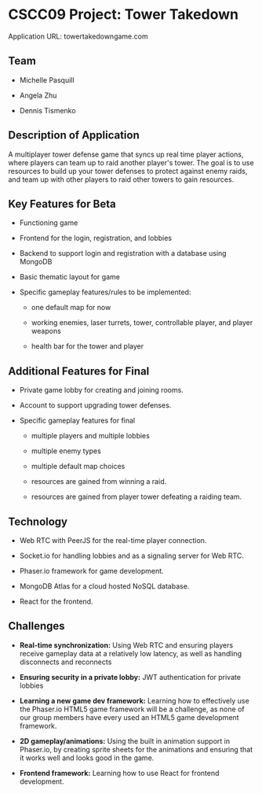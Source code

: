 # CSCC09 Project: Tower Takedown

Application URL: towertakedowngame.com

## Team

* Michelle Pasquill

* Angela Zhu

* Dennis Tismenko

## Description of Application

A multiplayer tower defense game that syncs up real time player actions, where players can team up to raid another player's tower. The goal is to use resources to build up your tower defenses to protect against enemy raids, and team up with other players to raid other towers to gain resources.

## Key Features for Beta

* Functioning game

* Frontend for the login, registration, and lobbies

* Backend to support login and registration with a database using MongoDB

* Basic thematic layout for game

* Specific gameplay features/rules to be implemented:

    * one default map for now

    * working enemies, laser turrets, tower, controllable player, and player weapons
    
    * health bar for the tower and player

## Additional Features for Final

* Private game lobby for creating and joining rooms.

* Account to support upgrading tower defenses.

* Specific gameplay features for final

    * multiple players and multiple lobbies

    * multiple enemy types

    * multiple default map choices

    * resources are gained from winning a raid.
    
    * resources are gained from player tower defeating a raiding team.
    

## Technology

* Web RTC with PeerJS for the real-time player connection.

* Socket.io for handling lobbies and as a signaling server for Web RTC.

* Phaser.io framework for game development.

* MongoDB Atlas for a cloud hosted NoSQL database.

* React for the frontend.

## Challenges

* **Real-time synchronization:** Using Web RTC and ensuring players receive gameplay data at a relatively low latency, as well as handling disconnects and reconnects 

* **Ensuring security in a private lobby:** JWT authentication for private lobbies

* **Learning a new game dev framework:** Learning how to effectively use the Phaser.io HTML5 game framework will be a challenge, as none of our group members have every used an HTML5 game development framework.

* **2D gameplay/animations:** Using the built in animation support in Phaser.io, by creating sprite sheets for the animations and ensuring that it works well and looks good in the game.

* **Frontend framework:** Learning how to use React for frontend development.

